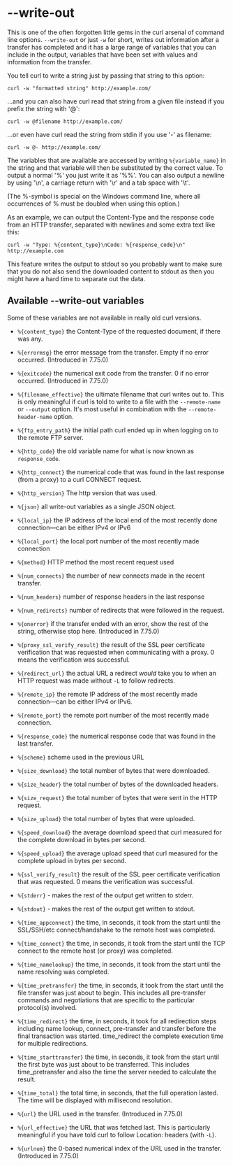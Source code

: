 # --write-out

This is one of the often forgotten little gems in the curl arsenal of command
line options. `--write-out` or just `-w` for short, writes out information
after a transfer has completed and it has a large range of variables that you
can include in the output, variables that have been set with values and
information from the transfer.

You tell curl to write a string just by passing that string to this option:

    curl -w "formatted string" http://example.com/

…and you can also have curl read that string from a given file instead if
you prefix the string with '@':

    curl -w @filename http://example.com/

…or even have curl read the string from stdin if you use '-' as filename:

    curl -w @- http://example.com/

The variables that are available are accessed by writing `%{variable_name}` in
the string and that variable will then be substituted by the correct value. To
output a normal '%' you just write it as '%%'. You can also output a newline
by using '\n', a carriage return with '\r' and a tab space with '\t'.

(The %-symbol is special on the Windows command line, where all occurrences of
% must be doubled when using this option.)

As an example, we can output the Content-Type and the response code from an
HTTP transfer, separated with newlines and some extra text like this:

    curl -w "Type: %{content_type}\nCode: %{response_code}\n" http://example.com

This feature writes the output to stdout so you probably want to make sure
that you do not also send the downloaded content to stdout as then you might
have a hard time to separate out the data.

## Available --write-out variables

Some of these variables are not available in really old curl versions.

- `%{content_type}` the Content-Type of the requested document, if there
  was any.

- `%{errormsg}` the error message from the transfer. Empty if no error
  occurred. (Introduced in 7.75.0)

- `%{exitcode}` the numerical exit code from the transfer. 0 if no error
  occurred. (Introduced in 7.75.0)

- `%{filename_effective}` the ultimate filename that curl writes out
  to. This is only meaningful if curl is told to write to a file with the
  `--remote-name` or `--output` option. It's most useful in combination with
  the `--remote-header-name` option.

- `%{ftp_entry_path}` the initial path curl ended up in when logging on
  to the remote FTP server.

- `%{http_code}` the old variable name for what is now known as
  `response_code`.

- `%{http_connect}` the numerical code that was found in the last
  response (from a proxy) to a curl CONNECT request.

- `%{http_version}` The http version that was used.

- `%{json}` all write-out variables as a single JSON object.

- `%{local_ip}` the IP address of the local end of the most recently done
  connection—can be either IPv4 or IPv6

- `%{local_port}` the local port number of the most recently made
   connection

- `%{method}` HTTP method the most recent request used

- `%{num_connects}` the number of new connects made in the recent
  transfer.

- `%{num_headers}` number of response headers in the last response

- `%{num_redirects}` number of redirects that were followed in the request.

- `%{onerror}` if the transfer ended with an error, show the rest of the
  string, otherwise stop here. (Introduced in 7.75.0)

- `%{proxy_ssl_verify_result}` the result of the SSL peer certificate
  verification that was requested when communicating with a proxy. 0 means the
  verification was successful.

- `%{redirect_url}` the actual URL a redirect *would* take you to when
   an HTTP request was made without `-L` to follow redirects.

- `%{remote_ip}` the remote IP address of the most recently made
  connection—can be either IPv4 or IPv6.

- `%{remote_port}` the remote port number of the most recently made
   connection.

- `%{response_code}` the numerical response code that was found in the
  last transfer.

- `%{scheme}` scheme used in the previous URL

- `%{size_download}` the total number of bytes that were downloaded.

- `%{size_header}` the total number of bytes of the downloaded headers.

- `%{size_request}` the total number of bytes that were sent in the HTTP
  request.

- `%{size_upload}` the total number of bytes that were uploaded.

- `%{speed_download}` the average download speed that curl measured for
  the complete download in bytes per second.

- `%{speed_upload}` the average upload speed that curl measured for the
  complete upload in bytes per second.

- `%{ssl_verify_result}` the result of the SSL peer certificate
  verification that was requested. 0 means the verification was successful.

- `%{stderr}` - makes the rest of the output get written to stderr.

- `%{stdout}` - makes the rest of the output get written to stdout.

- `%{time_appconnect}` the time, in seconds, it took from the start until
  the SSL/SSH/etc connect/handshake to the remote host was completed.

- `%{time_connect}` the time, in seconds, it took from the start until
  the TCP connect to the remote host (or proxy) was completed.

- `%{time_namelookup}` the time, in seconds, it took from the start until
  the name resolving was completed.

- `%{time_pretransfer}` the time, in seconds, it took from the start
  until the file transfer was just about to begin. This includes all
  pre-transfer commands and negotiations that are specific to the particular
  protocol(s) involved.

- `%{time_redirect}` the time, in seconds, it took for all redirection
  steps including name lookup, connect, pre-transfer and transfer before the
  final transaction was started. time_redirect the complete execution
  time for multiple redirections.

- `%{time_starttransfer}` the time, in seconds, it took from the start
  until the first byte was just about to be transferred. This includes
  time_pretransfer and also the time the server needed to calculate the
  result.

- `%{time_total}` the total time, in seconds, that the full operation
  lasted. The time will be displayed with millisecond resolution.

- `%{url}` the URL used in the transfer. (Introduced in 7.75.0)

- `%{url_effective}` the URL that was fetched last. This is particularly
  meaningful if you have told curl to follow Location: headers (with `-L`).

- `%{urlnum}` the 0-based numerical index of the URL used in the
  transfer. (Introduced in 7.75.0)
